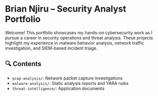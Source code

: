 # Brian Njiru – Security Analyst Portfolio

Welcome! This portfolio showcases my hands-on cybersecurity work as I pursue a career in security operations and threat analysis. These projects highlight my experience in malware behavior analysis, network traffic investigation, and SIEM-based incident triage.

## 🔍 Contents
- `pcap-analysis/`: Network packet capture investigations
- `malware-analysis/`: Static analysis reports and YARA rules
- `threat-intelligence/`: Application documents

